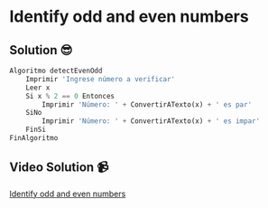 # Identify odd and even numbers

## Solution 😎

```python
Algoritmo detectEvenOdd
	Imprimir 'Ingrese número a verificar'
	Leer x
	Si x % 2 == 0 Entonces
		Imprimir 'Número: ' + ConvertirATexto(x) + ' es par'
	SiNo
		Imprimir 'Número: ' + ConvertirATexto(x) + ' es impar'
	FinSi
FinAlgoritmo
```

## Video Solution 📹

[Identify odd and even numbers](https://edpuzzle.com/assignments/637c568faea6cb4111ad2ab1/watch)
